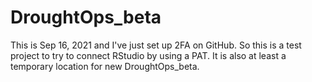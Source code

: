 # DroughtOps_beta
This is Sep 16, 2021 and I've just set up 2FA on GitHub. So this is a test project to try to connect RStudio by using a PAT. It is also at least a temporary location for new DroughtOps_beta.
